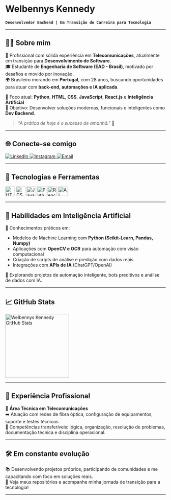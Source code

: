 # Welbennys Kennedy

**`Desenvolvedor Backend | Em Transição de Carreira para Tecnologia`**

---

## 👨‍💻 Sobre mim

💼 Profissional com sólida experiência em **Telecomunicações**, atualmente em transição para **Desenvolvimento de Software**.  
🎓 Estudante de **Engenharia de Software (EAD - Brasil)**, motivado por desafios e movido por inovação.  
🌍 Brasileiro morando em **Portugal**, com 28 anos, buscando oportunidades para atuar com **back-end, automações e IA aplicada**.

📌 Foco atual: **Python**, **HTML**, **CSS**, **JavaScript**, **React.js** e **Inteligência Artificial**  
🚀 Objetivo: Desenvolver soluções modernas, funcionais e inteligentes como **Dev Backend**.

> _"A prática de hoje é o sucesso de amanhã."_ 💬

---

## 🌐 Conecte-se comigo

<p align="left">
    <a href="https://www.linkedin.com/in/seu-usuario-linkedin/" target="_blank">
        <img alt="LinkedIn" title="LinkedIn" src="https://img.shields.io/badge/LinkedIn-0077B5?style=for-the-badge&logo=linkedin&logoColor=white"/>
    </a>
    <a href="https://www.instagram.com/seu-usuario-instagram/" target="_blank">
        <img alt="Instagram" title="Instagram" src="https://img.shields.io/badge/Instagram-E4405F?style=for-the-badge&logo=instagram&logoColor=white"/>
    </a>
    <a href="mailto:seuemail@exemplo.com" target="_blank">
        <img alt="Email" title="Email" src="https://img.shields.io/badge/Email-D14836?style=for-the-badge&logo=gmail&logoColor=white"/>
    </a>
</p>

---

## 🚀 Tecnologias e Ferramentas

<img align="left" alt="HTML" title="HTML" width="30px" src="https://cdn.jsdelivr.net/gh/devicons/devicon/icons/html5/html5-original.svg"/>
<img align="left" alt="CSS" title="CSS" width="30px" src="https://cdn.jsdelivr.net/gh/devicons/devicon/icons/css3/css3-original.svg"/>
<img align="left" alt="JavaScript" title="JavaScript" width="30px" src="https://cdn.jsdelivr.net/gh/devicons/devicon/icons/javascript/javascript-original.svg"/>
<img align="left" alt="Python" title="Python" width="30px" src="https://cdn.jsdelivr.net/gh/devicons/devicon/icons/python/python-original.svg"/>
<img align="left" alt="React" title="React" width="30px" src="https://cdn.jsdelivr.net/gh/devicons/devicon/icons/react/react-original.svg"/>
<img align="left" alt="AI" title="Inteligência Artificial com Python" width="30px" src="https://cdn.jsdelivr.net/gh/devicons/devicon/icons/tensorflow/tensorflow-original.svg"/>

<br/>
<br/>

---

## 🤖 Habilidades em Inteligência Artificial

🧠 Conhecimentos práticos em:
- Modelos de Machine Learning com **Python (Scikit-Learn, Pandas, Numpy)**
- Aplicações com **OpenCV e OCR** para automação com visão computacional
- Criação de scripts de análise e predição com dados reais
- Integrações com **APIs de IA** (ChatGPT/OpenAI)

📍 Explorando projetos de automação inteligente, bots preditivos e análise de dados com IA.

---

## 📈 GitHub Stats

<p>
  <img alt="Welbennys Kennedy GitHub Stats" height="200" src="https://github-readme-stats.vercel.app/api?username=WelbennysKennedy&show_icons=true&theme=tokyonight&include_all_commits=true&locale=pt-br" />
</p>

---

## 📡 Experiência Profissional

🔧 **Área Técnica em Telecomunicações**  
➡️ Atuação com redes de fibra óptica, configuração de equipamentos, suporte e testes técnicos.  
🎯 Competências transferíveis: lógica, organização, resolução de problemas, documentação técnica e disciplina operacional.

---

## 🛠️ Em constante evolução

📚 Desenvolvendo projetos próprios, participando de comunidades e me capacitando com foco em soluções reais.  
📂 Veja meus repositórios e acompanhe minha jornada de transição para a tecnologia!

---

